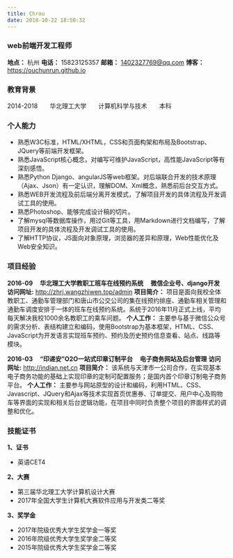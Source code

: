 ```yaml
---
title: Chrou
date: 2018-10-22 18:50:32
---
```


### web前端开发工程师

**地点：** 杭州
**电话：** 15823125357
**邮箱：** 1402327769@qq.com
**博客：** https://ouchunrun.github.io

### 教育背景

2014-2018 <span style="width:20px;display: inline-block;"></span>  华北理工大学	<span style="width:20px;display: inline-block;"></span> 计算机科学与技术	 <span style="width:20px;display: inline-block;"></span>  本科

### 个人能力

- 熟悉W3C标准，HTML/XHTML，CSS和页面构架和布局及Bootstrap、JQuery等前端开发框架。
- 熟悉JavaScript核心概念，对编写可维护JavaScript，高性能JavaScript等有深刻感悟。
- 熟悉Python Django、angularJS等web框架。对后端联合开发的技术原理（Ajax、Json）有一定认识，理解DOM、Xml概念，熟悉前后台交互方式。
- 熟悉WEB开发流程及前后端分离开发模式，了解项目开发的具体流程及开发调试工具的使用。
- 熟悉Photoshop、能够完成设计稿的切片。
- 了解mysql等数据库操作，用过Git等工具，用Markdown进行文档编写，了解项目开发的具体流程及开发调试工具的使用。
- 了解HTTP协议，JS面向对象原理，浏览器的差异和原理，Web性能优化及Web安全知识。

### 项目经验

**2016-09 <span style="width:10px;display: inline-block;"></span> 华北理工大学教职工班车在线预约系统 <span style="width:10px;display: inline-block;"></span> 微信企业号、django开发**
**访问网址:** http://zhrj.wangzhiwen.top/admin
**项目简介：** 项目是面向我校全体教职工、通勤车管理部门和唐山市公交公司的集在线预约排座、通勤车相关管理和通勤车调度安排于一体的班车在线预约系统。系统于2016年11月正式上线，平均每天解决我校1000余名教职工的乘车问题。
**个人工作：** 主要参与基于微信公众号的需求分析、表结构建立和编码，使用Bootstrap为基本框架，HTML、CSS、JavaScript为开发语言实现班车预约、预约及历史预约信息查看、站点、线路等模块。


**2016-03 <span style="width:10px;display: inline-block;"></span> “印递安”O2O一站式印章订制平台 <span style="width:10px;display: inline-block;"></span> 电子商务网站及后台管理**
**访问网址:** http://indian.net.cn
**项目简介：** 该系统与天津市一公司合作，在实现基本电子商务功能的基础上实现印章的定制可配置服务；是国内首个印章订制电子商务平台。
**个人工作：** 主要参与网站原型的设计和编码，利用HTML、CSS、Javascript、JQuery和Ajax等技术实现首页优惠券、订单提交、用户中心及购物车等界面的实现和相关后台逻辑功能，在项目中同时负责整个项目的界面样式的调整和优化。

### 技能证书

**1、证书**
- 英语CET4

**2、大赛**
- 第三届华北理工大学计算机设计大赛
- 2017年全国大学生计算机大赛软件应用与开发类二等奖

**3、奖学金**
- 2017年院级优秀大学生奖学金一等奖
- 2016年院级优秀大学生奖学金二等奖
- 2015年院级优秀大学生奖学金二等奖

